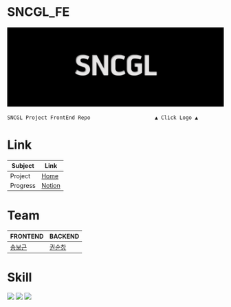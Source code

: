 # **SNCGL_FE**
[![Logo](./CI/Logo.png)](http://3.37.36.107:3000/)
```
SNCGL Project FrontEnd Repo                     ▲ Click Logo ▲
```
# Link
|Subject|Link|
|------|---|
|Project|[Home](https://sncgl.notion.site/226b43d50db74205ac2c814c3328135e)|
|Progress|[Notion](https://sncgl.notion.site/67fa8db1054848ee99f9bfe6009d4772?v=4ebf96724f4f46819456ca96d04f9969)|

# Team
|FRONTEND|BACKEND|
|------|---|
|[송보근](https://github.com/boguensong)|[권순창](https://github.com/kwonsc)|


# Skill
<img src="https://img.shields.io/badge/React-61DAFB?style=for-the-badge&logo=React&logoColor=white">
<img src="https://img.shields.io/badge/Bootstrap-7952B3?style=for-the-badge&logo=Bootstrap&logoColor=white">
<img src="https://img.shields.io/badge/Docker-2496ED?style=for-the-badge&logo=Docker&logoColor=white">